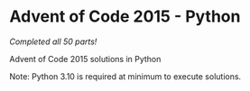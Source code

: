 # Advent of Code 2015 - Python

*Completed all 50 parts!*

Advent of Code 2015 solutions in Python

Note: Python 3.10 is required at minimum to execute solutions.
